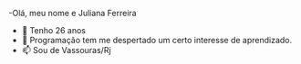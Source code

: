 -Olá, meu nome e Juliana Ferreira 
- 👀 Tenho 26 anos
- 💞️ Programação tem me despertado um certo interesse de aprendizado.
- 📫 Sou de Vassouras/Rj

